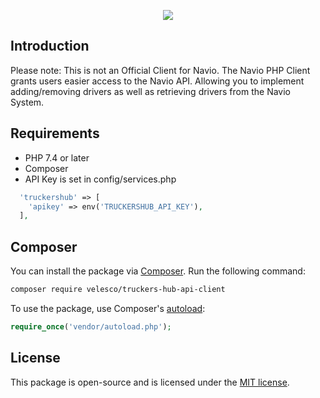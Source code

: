 <p align="center"><img src="https://truckershub.in/images/logo.png"></p>

## Introduction

Please note: This is not an Official Client for Navio.
The Navio PHP Client grants users easier access to the Navio API. Allowing you to implement adding/removing drivers as
well as retrieving drivers from the Navio System.

## Requirements

- PHP 7.4 or later
- Composer
- API Key is set in config/services.php

```php
  'truckershub' => [
    'apikey' => env('TRUCKERSHUB_API_KEY'),
  ],
```

## Composer

You can install the package via [Composer](https://getcomposer.org). Run the following command:

```bash
composer require velesco/truckers-hub-api-client
```

To use the package, use Composer's [autoload](https://getcomposer.org/doc/01-basic-usage.md#autoloading):

```php
require_once('vendor/autoload.php');
```

## License

This package is open-source and is licensed under the [MIT license](LICENSE.md).
